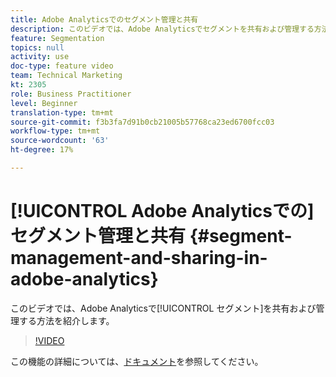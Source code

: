 ```yaml
---
title: Adobe Analyticsでのセグメント管理と共有
description: このビデオでは、Adobe Analyticsでセグメントを共有および管理する方法を説明します。
feature: Segmentation
topics: null
activity: use
doc-type: feature video
team: Technical Marketing
kt: 2305
role: Business Practitioner
level: Beginner
translation-type: tm+mt
source-git-commit: f3b3fa7d91b0cb21005b57768ca23ed6700fcc03
workflow-type: tm+mt
source-wordcount: '63'
ht-degree: 17%

---
```



# [!UICONTROL Adobe Analyticsでの] セグメント管理と共有  {#segment-management-and-sharing-in-adobe-analytics}

このビデオでは、Adobe Analyticsで[!UICONTROL セグメント]を共有および管理する方法を紹介します。

>[!VIDEO](https://video.tv.adobe.com/v/25402/?quality=12)

この機能の詳細については、[ドキュメント](https://marketing.adobe.com/resources/help/ja_JP/analytics/segment/seg_manage.html)を参照してください。
